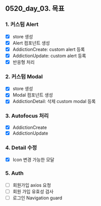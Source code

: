 ## 0520_day_03. 목표

### 1. 커스텀 Alert

- [x] store 생성
- [x] Alert 컴포넌트 생성
- [x] AddictionCreate: custom alert 등록
- [x] AddictionUpdate: custom alert 등록
- [x] 반응형 처리

### 2. 커스텀 Modal

- [x] store 생성
- [x] Modal 컴포넌트 생성
- [x] AddictionDetail: 삭제 custom modal 등록

### 3. Autofocus 처리

- [x] AddictionCreate
- [x] AddictionUpdate

### 4. Detail 수정

- [x] Icon 변경 가능한 모달

### 5. Auth

- [ ] 회원가입 axios 요청
- [ ] 회원 가입 유효성 검사
- [ ] 로그인 Navigation guard
